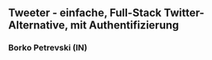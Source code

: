 ## Tweeter - einfache, Full-Stack Twitter-Alternative, mit Authentifizierung

### Borko Petrevski (IN)